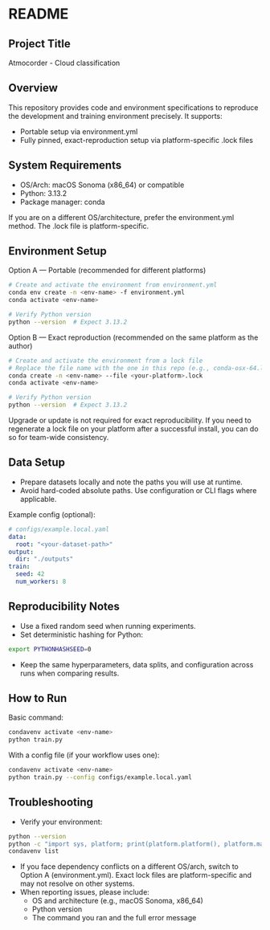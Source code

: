 # README
## Project Title
Atmocorder - Cloud classification
## Overview
This repository provides code and environment specifications to reproduce the development and training environment precisely. It supports:
- Portable setup via environment.yml
- Fully pinned, exact-reproduction setup via platform-specific .lock files

## System Requirements
- OS/Arch: macOS Sonoma (x86_64) or compatible
- Python: 3.13.2
- Package manager: conda

If you are on a different OS/architecture, prefer the environment.yml method. The .lock file is platform-specific.
## Environment Setup
Option A — Portable (recommended for different platforms)
``` bash
# Create and activate the environment from environment.yml
conda env create -n <env-name> -f environment.yml
conda activate <env-name>

# Verify Python version
python --version  # Expect 3.13.2
```
Option B — Exact reproduction (recommended on the same platform as the author)
``` bash
# Create and activate the environment from a lock file
# Replace the file name with the one in this repo (e.g., conda-osx-64.lock)
conda create -n <env-name> --file <your-platform>.lock
conda activate <env-name>

# Verify Python version
python --version  # Expect 3.13.2
```
Upgrade or update is not required for exact reproducibility. If you need to regenerate a lock file on your platform after a successful install, you can do so for team-wide consistency.
## Data Setup
- Prepare datasets locally and note the paths you will use at runtime.
- Avoid hard-coded absolute paths. Use configuration or CLI flags where applicable.

Example config (optional):
``` yaml
# configs/example.local.yaml
data:
  root: "<your-dataset-path>"
output:
  dir: "./outputs"
train:
  seed: 42
  num_workers: 8
```
## Reproducibility Notes
- Use a fixed random seed when running experiments.
- Set deterministic hashing for Python:
``` bash
export PYTHONHASHSEED=0
```
- Keep the same hyperparameters, data splits, and configuration across runs when comparing results.

## How to Run
Basic command:
``` bash
condavenv activate <env-name>
python train.py
```
With a config file (if your workflow uses one):
``` bash
condavenv activate <env-name>
python train.py --config configs/example.local.yaml
```
## Troubleshooting
- Verify your environment:
``` bash
python --version
python -c "import sys, platform; print(platform.platform(), platform.machine()); print(sys.version)"
condavenv list
```
- If you face dependency conflicts on a different OS/arch, switch to Option A (environment.yml). Exact lock files are platform-specific and may not resolve on other systems.
- When reporting issues, please include:
    - OS and architecture (e.g., macOS Sonoma, x86_64)
    - Python version
    - The command you ran and the full error message
